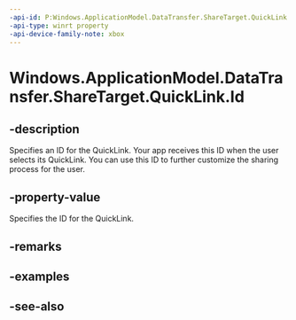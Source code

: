 ```yaml
---
-api-id: P:Windows.ApplicationModel.DataTransfer.ShareTarget.QuickLink.Id
-api-type: winrt property
-api-device-family-note: xbox
---
```


<!-- Property syntax
public string Id { get;  set; }
-->

# Windows.ApplicationModel.DataTransfer.ShareTarget.QuickLink.Id

## -description
Specifies an ID for the QuickLink. Your app receives this ID when the user selects its QuickLink. You can use this ID to further customize the sharing process for the user.

## -property-value
Specifies the ID for the QuickLink.

## -remarks

## -examples

## -see-also
